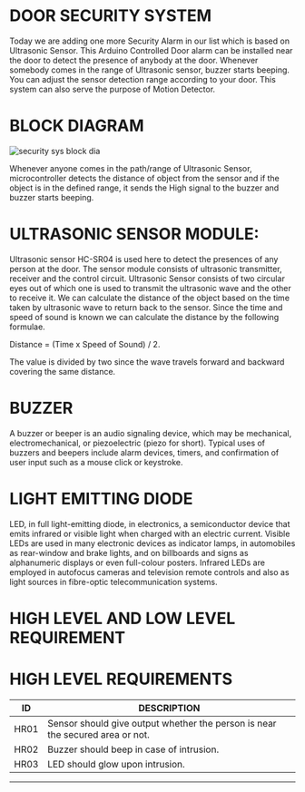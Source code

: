 # DOOR SECURITY SYSTEM
Today we are adding one more Security Alarm in our list which is based on Ultrasonic Sensor. This Arduino Controlled Door alarm can be installed near the door to detect the presence of anybody at the door. Whenever somebody comes in the range of Ultrasonic sensor, buzzer starts beeping. You can adjust the sensor detection range according to your door. This system can also serve the purpose of Motion Detector.

# BLOCK DIAGRAM

![security sys block dia](https://user-images.githubusercontent.com/98822676/155678167-c7e81ee9-7864-4855-b0e5-5abf63979a36.jpg)






Whenever anyone comes in the path/range of Ultrasonic Sensor, microcontroller detects the distance of object from the sensor and if the object is in the defined range, it sends the High signal to the buzzer and buzzer starts beeping.


# ULTRASONIC SENSOR MODULE:

Ultrasonic sensor HC-SR04 is used here to detect the presences of any person at the door. The sensor module consists of ultrasonic transmitter, receiver and the control circuit. Ultrasonic Sensor consists of two circular eyes out of which one is used to transmit the ultrasonic wave and the other to receive it.
We can calculate the distance of the object based on the time taken by ultrasonic wave to return back to the sensor. Since the time and speed of sound is known we can calculate the distance by the following formulae.

Distance = (Time x Speed of Sound) / 2.

The value is divided by two since the wave travels forward and backward covering the same distance. 


# BUZZER

A buzzer or beeper is an audio signaling device, which may be mechanical, electromechanical, or piezoelectric (piezo for short). Typical uses of buzzers and beepers include alarm devices, timers, and confirmation of user input such as a mouse click or keystroke.

# LIGHT EMITTING DIODE

LED, in full light-emitting diode, in electronics, a semiconductor device that emits infrared or visible light when charged with an electric current. Visible LEDs are used in many electronic devices as indicator lamps, in automobiles as rear-window and brake lights, and on billboards and signs as alphanumeric displays or even full-colour posters. Infrared LEDs are employed in autofocus cameras and television remote controls and also as light sources in fibre-optic telecommunication systems.

# HIGH LEVEL AND LOW LEVEL REQUIREMENT

# HIGH LEVEL REQUIREMENTS

| ID     |                           DESCRIPTION                                                 |
|--------|---------------------------------------------------------------------------------------|
| HR01   |   Sensor should give output whether the person is near the secured area or not.       |
| HR02   |   Buzzer should beep in case of intrusion.                                            |
| HR03   |   LED should glow upon intrusion.                                                     |

------------------------------------------------------------------------------------------------


